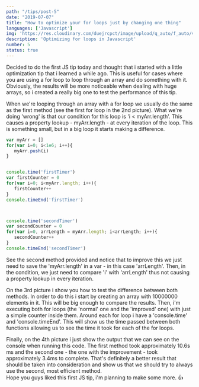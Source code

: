 ```yaml
---
path: "/tips/post-5"
date: "2019-07-07"
title: "How to optimize your for loops just by changing one thing"
languages: ['Javascript']
img: 'https://res.cloudinary.com/duejrcpct/image/upload/q_auto/f_auto/v1586556397/tips/5_-_1_tw4ypi.jpg'
description: 'Optimizing for loops in Javascript'
number: 5
status: true
---
```



Decided to do the first JS tip today and thought that i started with a little optimization tip that i learned a while ago. This is useful for cases where you are using a for loop to loop through an array and do something with it.
Obviously, the results will be more noticeable when dealing with huge arrays, so i created a really big one to test the performance of this tip.

When we're looping through an array with a for loop we usually do the same as the first method (see the first for loop in the 2nd picture). What we're doing 'wrong' is that our condition for this loop is 'i < myArr.length'. This causes a property lookup - myArr.length - at every iteration of the loop. This is something small, but in a big loop it starts making a difference.


 ```js
var myArr = []
for(var i=0; i<1e6; i++){
    myArr.push(i)
}


console.time('firstTimer')
var firstCounter = 0
for(var i=0; i<myArr.length; i++){
    firstCounter++
}
console.timeEnd('firstTimer')



console.time('secondTimer')
var secondCounter = 0
for(var i=0, arrLength = myArr.length; i<arrLength; i++){
    secondCounter++
}
console.timeEnd('secondTimer')

 ```

See the second method provided and notice that to improve this we just need to save the 'myArr.length' in a var - in this case 'arrLength'. Then, in the condition, we just need to compare 'i' with 'arrLength' thus not causing a property lookup in every iteration.

On the 3rd picture i show you how to test the difference between both methods. In order to do this i start by creating an array with 10000000 elements in it. This will be big enough to compare the results. Then, i'm executing both for loops (the 'normal' one and the 'improved' one) with just a simple counter inside them. Around each for loop i have a 'console.time' and 'console.timeEnd'. This will show us the time passed between both functions allowing us to see the time it took for each of the for loops.

Finally, on the 4th picture i just show the output that we can see on the console when running this code. The first method took approximately 10.6s ms and the second one - the one with the improvement -  took approximately 3.4ms to complete. That's definitely a better result that should be taken into consideration and show us that we should try to always use the second, most efficient method.  
Hope you guys liked this first JS tip, i'm planning to make some more. 👍